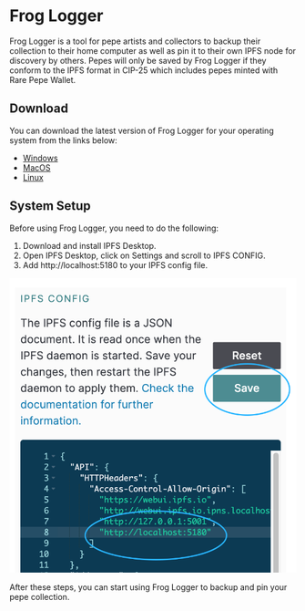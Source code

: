 # Frog Logger

Frog Logger is a tool for pepe artists and collectors to backup their collection to their home computer as well as pin it to their own IPFS node for discovery by others. Pepes will only be saved by Frog Logger if they conform to the IPFS format in CIP-25 which includes pepes minted with Rare Pepe Wallet.

## Download
You can download the latest version of Frog Logger for your operating system from the links below:

- [Windows](./dist/release/FrogLogger-Setup.exe)
- [MacOS](./dist/release/FrogLogger.dmg)
- [Linux](./dist/release/FrogLogger.AppImage)

## System Setup

Before using Frog Logger, you need to do the following:

1. Download and install IPFS Desktop.
2. Open IPFS Desktop, click on Settings and scroll to IPFS CONFIG.
3. Add http://localhost:5180 to your IPFS config file.

![IPFS Config Screen](./src/assets/ipfs-config-screen.png)

After these steps, you can start using Frog Logger to backup and pin your pepe collection.

